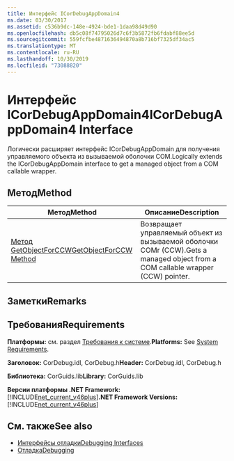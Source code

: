 ```yaml
---
title: Интерфейс ICorDebugAppDomain4
ms.date: 03/30/2017
ms.assetid: c536b9dc-148e-4924-bde1-1daa98d49d90
ms.openlocfilehash: db5c08f74795026d7c6f3b5872fb6fdabf88ee5d
ms.sourcegitcommit: 559fcfbe4871636494870a8b716bf7325df34ac5
ms.translationtype: MT
ms.contentlocale: ru-RU
ms.lasthandoff: 10/30/2019
ms.locfileid: "73088820"
---
```

# <a name="icordebugappdomain4-interface"></a><span data-ttu-id="e7ac5-102">Интерфейс ICorDebugAppDomain4</span><span class="sxs-lookup"><span data-stu-id="e7ac5-102">ICorDebugAppDomain4 Interface</span></span>
<span data-ttu-id="e7ac5-103">Логически расширяет интерфейс ICorDebugAppDomain для получения управляемого объекта из вызываемой оболочки COM.</span><span class="sxs-lookup"><span data-stu-id="e7ac5-103">Logically extends the ICorDebugAppDomain interface to get a managed object from a COM callable wrapper.</span></span>  
  
## <a name="method"></a><span data-ttu-id="e7ac5-104">Метод</span><span class="sxs-lookup"><span data-stu-id="e7ac5-104">Method</span></span>  
  
|<span data-ttu-id="e7ac5-105">Метод</span><span class="sxs-lookup"><span data-stu-id="e7ac5-105">Method</span></span>|<span data-ttu-id="e7ac5-106">Описание</span><span class="sxs-lookup"><span data-stu-id="e7ac5-106">Description</span></span>|  
|------------|-----------------|  
|[<span data-ttu-id="e7ac5-107">Метод GetObjectForCCW</span><span class="sxs-lookup"><span data-stu-id="e7ac5-107">GetObjectForCCW Method</span></span>](../../../../docs/framework/unmanaged-api/debugging/icordebugappdomain4-getobjectforccw-method.md)|<span data-ttu-id="e7ac5-108">Возвращает управляемый объект из вызываемой оболочки COMr (CCW).</span><span class="sxs-lookup"><span data-stu-id="e7ac5-108">Gets a managed object from a COM callable wrapper (CCW) pointer.</span></span>|  
  
## <a name="remarks"></a><span data-ttu-id="e7ac5-109">Заметки</span><span class="sxs-lookup"><span data-stu-id="e7ac5-109">Remarks</span></span>  
  
## <a name="requirements"></a><span data-ttu-id="e7ac5-110">Требования</span><span class="sxs-lookup"><span data-stu-id="e7ac5-110">Requirements</span></span>  
 <span data-ttu-id="e7ac5-111">**Платформы:** см. раздел [Требования к системе](../../../../docs/framework/get-started/system-requirements.md).</span><span class="sxs-lookup"><span data-stu-id="e7ac5-111">**Platforms:** See [System Requirements](../../../../docs/framework/get-started/system-requirements.md).</span></span>  
  
 <span data-ttu-id="e7ac5-112">**Заголовок:** CorDebug.idl, CorDebug.h</span><span class="sxs-lookup"><span data-stu-id="e7ac5-112">**Header:** CorDebug.idl, CorDebug.h</span></span>  
  
 <span data-ttu-id="e7ac5-113">**Библиотека:** CorGuids.lib</span><span class="sxs-lookup"><span data-stu-id="e7ac5-113">**Library:** CorGuids.lib</span></span>  
  
 <span data-ttu-id="e7ac5-114">**Версии платформы .NET Framework:** [!INCLUDE[net_current_v46plus](../../../../includes/net-current-v46plus-md.md)]</span><span class="sxs-lookup"><span data-stu-id="e7ac5-114">**.NET Framework Versions:** [!INCLUDE[net_current_v46plus](../../../../includes/net-current-v46plus-md.md)]</span></span>  
  
## <a name="see-also"></a><span data-ttu-id="e7ac5-115">См. также</span><span class="sxs-lookup"><span data-stu-id="e7ac5-115">See also</span></span>

- [<span data-ttu-id="e7ac5-116">Интерфейсы отладки</span><span class="sxs-lookup"><span data-stu-id="e7ac5-116">Debugging Interfaces</span></span>](../../../../docs/framework/unmanaged-api/debugging/debugging-interfaces.md)
- [<span data-ttu-id="e7ac5-117">Отладка</span><span class="sxs-lookup"><span data-stu-id="e7ac5-117">Debugging</span></span>](../../../../docs/framework/unmanaged-api/debugging/index.md)
